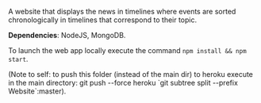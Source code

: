 A website that displays the news in timelines where events are sorted chronologically in timelines that correspond to their topic.

**Dependencies**: NodeJS, MongoDB.

To launch the web app locally execute the command `npm install && npm start`.

(Note to self: to push this folder (instead of the main dir) to heroku execute in the main directory: git push --force heroku \`git subtree split --prefix Website\`:master).
